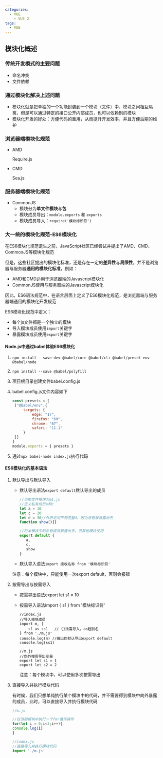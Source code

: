 ```yaml
---
categories:
  - VUE
    - VUE 2
tags:
  - VUE
---
```

## 模块化概述

### 传统开发模式的主要问题

- 命名冲突
- 文件依赖



### 通过模块化解决上述问题

- 模块化就是把单独的一个功能封装到一个模块（文件）中，模块之间相互隔离，但是可以通过特定的接口公开内部成员，也可以依赖别的模块
- 模块化开发的好处：方便代码的重用，从而提升开发效率，并且方便后期的维护



### 浏览器端模块化规范

- AMD

  Require.js

- CMD

  Sea.js



### 服务器端模块化规范

- CommonJS
  + 模块分为**单文件模块**与**包**
  + 模块成员导出：`module.exports` 和 `exports`
  + 模块成员导入：`require('模块标识符')`



### 大一统的模块化规范-ES6模块化

在ES6模块化规范诞生之前，JavaScript社区已经尝试并提出了AMD、CMD、CommonJS等模块化规范

但是，这些社区提出的模块化标准，还是存在一定的**差异性**与**局限性**，并不是浏览器与服务器**通用的模块化标准**，例如：

- AMD和CMD适用于浏览器端的Javascript模块化
- CommonJS使用与服务器端的Javascript模块化

因此，ES6语法规范中，在语言层面上定义了ES6模块化规范，是浏览器端与服务器端通用的模块化开发规范

ES6模块化规范中定义：

- 每个js文件都是一个独立的模块
- 导入模块成员使用`import`关键字
- 暴露模块成员使用`export`关键字



#### Node.js中通过babel体验ES6模块化

1. `npm install --save-dev @babel/core @babel/cli @babel/preset-env @babel/node`

2. `npm install --save @babel/polyfill`

3. 项目根目录创建文件babel.config.js

4. babel.config.js文件内容如下

   ```js
   const presets = [
   	["@babel/env",{
   		targets: {
   			edge: "17",
   			firefox: "60",
   			chrome: "67",
   			safari: "11.1"
   		}
   	}]
   ]
   module.exports = { presets }
   ```

5. 通过`npx babel-node index.js`执行代码



#### ES6模块化的基本语法

1. 默认导出与默认导入

   + 默认导出语法`export default`默认导出的成员

     ```js
     //当前文件模块为m1.js
     //定义私有成员a和c
     let a = 10
     let c = 20
     let d = 30//外界访问不到变量d，因为没有被暴露出去
     function show(){}
     
     //将本模块中的私有成员暴露出去，供其他模块使用
     export default {
     	a,
     	c,
     	show
     }
     ```

   + 默认导入语法`import 接收名称 from '模块标识符'`

   注意：每个模块中，只能使用一次export default，否则会报错

2. 按需导出与按需导入

   + 按需导出语法export let s1 = 10

   + 按需导入语法import { s1 } from '模块标识符'

     ```
     //index.js
     //导入模块成员
     import m, {
         s1 as ss1   // {}按需导入，as起别名
     } from './m.js'
     console.log(m) //输出的默认导出export default
     console.log(ss1)
     
     //m.js
     //向外按需导出变量
     export let s1 = 1
     export let s2 = 2
     ```

     注意：每个模块中，可以使用多次按需导出

3. 直接导入并执行模块代码

   有时候，我们只想单纯执行某个模块中的代码，并不需要得到模块中向外暴露的成员，此时，可以直接导入并执行模块代码

   ```js
   //m.js
   
   //在当前模块中执行一个for循环操作
   for(let i = 0;i<3;i++){
   console.log(i)
   }
   
   //index.js
   //直接导入并执行模块代码
   import './m.js'
   ```

   

